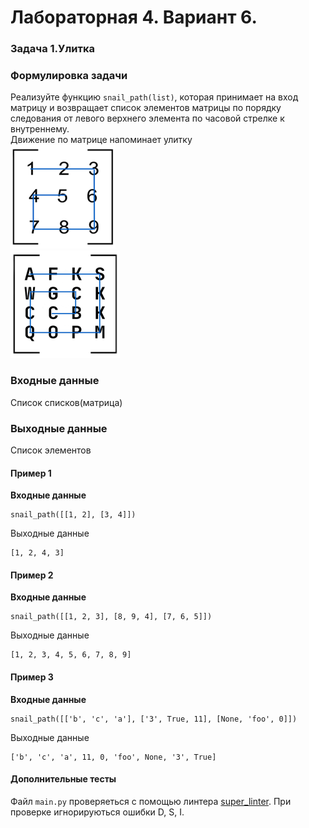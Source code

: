 # Лабораторная 4. Вариант 6.
### Задача 1.Улитка
### Формулировка задачи
Реализуйте функцию `snail_path(list)`, которая принимает на вход матрицу и возвращает список элементов матрицы по порядку следования от левого верхнего элемента по часовой стрелке к внутреннему.  
Движение по матрице напоминает улитку  
![efww](images/img.png)  
![efww](images/img_1.png)
###  Входные данные

Список списков(матрица) 
### Выходные данные

Список элементов
#### Пример 1

**Входные данные**

```
snail_path([[1, 2], [3, 4]])
```

Выходные данные

```
[1, 2, 4, 3]
```
#### Пример 2

**Входные данные**

```
snail_path([[1, 2, 3], [8, 9, 4], [7, 6, 5]])
```

Выходные данные

```
[1, 2, 3, 4, 5, 6, 7, 8, 9]
```
#### Пример 3

**Входные данные**

```
snail_path([['b', 'c', 'a'], ['3', True, 11], [None, 'foo', 0]])
```

Выходные данные

```
['b', 'c', 'a', 11, 0, 'foo', None, '3', True]
```
#### Дополнительные тесты

Файл `main.py` проверяеться с помощью линтера [super_linter](https://github.com/wemake-services/wemake-python-styleguide?tab=readme-ov-file). При проверке игнорируються ошибки D, S, I.
